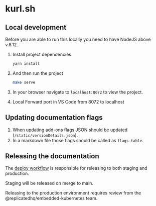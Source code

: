 # kurl.sh

## Local development

Before you are able to run this locally you need to have NodeJS above v.8.12.

1. Install project dependencies
   ```bash
   yarn install
   ```

1. And then run the project
   ```bash
   make serve
   ```

1. In your browser navigate to `localhost:8072` to view the project.
2. Local Forward port in VS Code from 8072 to localhost

## Updating documentation flags 

1. When updating add-ons flags JSON should be updated (`/static/versionDetails.json`). 
2. In a markdown file those flags should be called as `flags-table`.

## Releasing the documentation

The [deploy workflow](https://github.com/replicatedhq/kurl.sh/actions/workflows/deploy.yaml) is responsible for releasing to both staging and production.

Staging will be released on merge to main.

Releasing to the production environment requires review from the @replicatedhq/embedded-kubernetes team.
